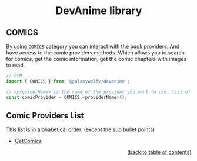 <h1 align="center">DevAnime library</h1>

<h2>COMICS</h2>

By using `COMICS` category you can interact with the book providers. And have access to the comic providers methods. Which allows you to search for comics, get the comic information, get the comic chapters with images to read.

```ts
// ESM
import { COMICS } from '@galaxywolfv/devanime';

// <providerName> is the name of the provider you want to use. list of the proivders is below.
const comicProvider = COMICS.<providerName>();
```

## Comic Providers List
This list is in alphabetical order. (except the sub bullet points)

- [GetComics](#todo)

<p align="end">(<a href="https://github.com/galaxywolfv/devanime-library/tree/main/docs">back to table of contents</a>)</p>
